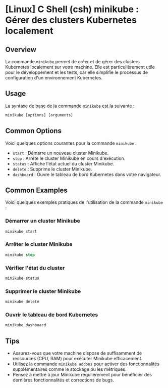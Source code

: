 # [Linux] C Shell (csh) minikube : Gérer des clusters Kubernetes localement

## Overview
La commande `minikube` permet de créer et de gérer des clusters Kubernetes localement sur votre machine. Elle est particulièrement utile pour le développement et les tests, car elle simplifie le processus de configuration d'un environnement Kubernetes.

## Usage
La syntaxe de base de la commande `minikube` est la suivante :

```csh
minikube [options] [arguments]
```

## Common Options
Voici quelques options courantes pour la commande `minikube` :

- `start` : Démarre un nouveau cluster Minikube.
- `stop` : Arrête le cluster Minikube en cours d'exécution.
- `status` : Affiche l'état actuel du cluster Minikube.
- `delete` : Supprime le cluster Minikube.
- `dashboard` : Ouvre le tableau de bord Kubernetes dans votre navigateur.

## Common Examples
Voici quelques exemples pratiques de l'utilisation de la commande `minikube` :

### Démarrer un cluster Minikube
```csh
minikube start
```

### Arrêter le cluster Minikube
```csh
minikube stop
```

### Vérifier l'état du cluster
```csh
minikube status
```

### Supprimer le cluster Minikube
```csh
minikube delete
```

### Ouvrir le tableau de bord Kubernetes
```csh
minikube dashboard
```

## Tips
- Assurez-vous que votre machine dispose de suffisamment de ressources (CPU, RAM) pour exécuter Minikube efficacement.
- Utilisez la commande `minikube addons` pour activer des fonctionnalités supplémentaires comme le stockage ou les métriques.
- Pensez à mettre à jour Minikube régulièrement pour bénéficier des dernières fonctionnalités et corrections de bugs.